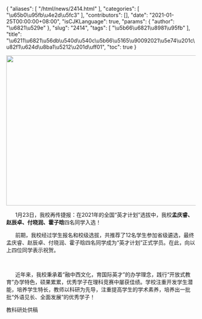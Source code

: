{
    "aliases": [
        "/html/news/2414.html"
    ],
    "categories": [
        "\u65b0\u95fb\u4e2d\u5fc3"
    ],
    "contributors": [],
    "date": "2021-01-25T00:00:00+08:00",
    "isCJKLanguage": true,
    "params": {
        "author": "\u6821\u529e"
    },
    "slug": "2414",
    "tags": [
        "\u5b66\u6821\u8981\u95fb"
    ],
    "title": "\u6211\u6821\u56db\u540d\u540c\u5b66\u5165\u90092021\u5e74\u201c\u82f1\u624d\u8ba1\u5212\u201d\uff01",
    "toc": true
}


<img
    src="https://cdn.tfls.online/mirror/full/e6a8d66ea12642dd93e8d0bb460da19cf88e0674.jpg"
    style="display:block;margin-left:auto;margin-right:auto;"
    decoding="async"
    fetchpriority="auto"
    loading="lazy"
    height="400"
    width="600"
/>




  





      1月23日，我校再传捷报：在2021年的全国“英才计划”选拔中，我校**孟庆睿、赵辰卓、付晓润、霍子晗**四名同学入选！




  





      前期，我校经过学生报名和校级选拔，共推荐了12名学生参加省级遴选，最终孟庆睿、赵辰卓、付晓润、霍子晗四名同学成为“英才计划”正式学员。在此，向以上四位同学表示祝贺。




     




      近年来，我校秉承着“融中西文化，育国际英才”的办学理念，践行“开放式教育”办学特色，硕果累累，优秀学子在理科竞赛中屡获佳绩。学校注重开发学生潜能，培养学生特长，教师以科研为先导，注重提高学生的学术素养，培养出一批批“外语见长、全面发展”的优秀学子！





  






  





教科研处供稿

  



